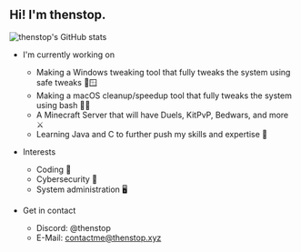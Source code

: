 ## Hi! I'm thenstop.

![thenstop's GitHub stats](https://github-readme-stats.vercel.app/api?username=thenstop&show_icons=true&theme=transparent)

- I'm currently working on
  - Making a Windows tweaking tool that fully tweaks the system using safe tweaks 🏃🪟
  - Making a macOS cleanup/speedup tool that fully tweaks the system using bash 🏃🍎
  - A Minecraft Server that will have Duels, KitPvP, Bedwars, and more ⚔️
  - Learning Java and C to further push my skills and expertise 🧠

- Interests
  - Coding 🔢
  - Cybersecurity 🔐
  - System administration 🖥️

- Get in contact
  - Discord: @thenstop
  - E-Mail: contactme@thenstop.xyz
